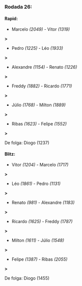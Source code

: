 ### Rodada 26:

#### Rapid:

* Marcelo *(2049)*     -     Vitor *(1319)*

 **>** 
* Pedro *(1225)*     -     Léo *(1933)*

 **>** 
* Alexandre *(1154)*     -     Renato *(1226)*

 **>** 
* Freddy *(1882)*     -     Ricardo *(1771)*

 **>** 
* Júlio *(1768)*     -     Milton *(1889)*

 **>** 
* Ribas *(1623)*     -     Felipe *(1552)*

 **>** 

De folga: Diogo (1237)

#### Blitz:

* Vitor *(1204)*     -     Marcelo *(1717)*

 **>** 
* Léo *(1861)*     -     Pedro *(1131)*

 **>** 
* Renato *(981)*     -     Alexandre *(1183)*

 **>** 
* Ricardo *(1625)*     -     Freddy *(1787)*

 **>** 
* Milton *(1611)*     -     Júlio *(1548)*

 **>** 
* Felipe *(1387)*     -     Ribas *(2055)*

 **>** 

De folga: Diogo (1455)

